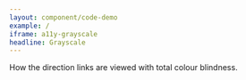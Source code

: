 ```yaml
---
layout: component/code-demo
example: /
iframe: a11y-grayscale
headline: Grayscale
---
```



How the direction links are viewed with total colour blindness.
